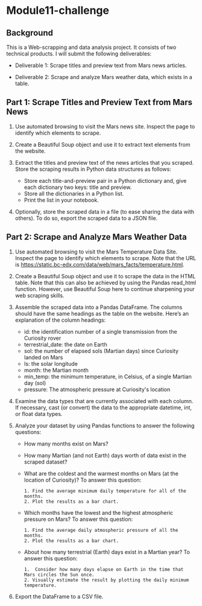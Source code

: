 # Module11-challenge

## Background
This is a Web-scrapping and data analysis project. It consists of two technical products. I will submit the following deliverables:

- Deliverable 1: Scrape titles and preview text from Mars news articles.

- Deliverable 2: Scrape and analyze Mars weather data, which exists in a table.

## Part 1: Scrape Titles and Preview Text from Mars News

1. Use automated browsing to visit the Mars news site. Inspect the page to identify which elements to scrape.

2. Create a Beautiful Soup object and use it to extract text elements from the website.

3. Extract the titles and preview text of the news articles that you scraped. Store the scraping results in Python data structures as follows:

    - Store each title-and-preview pair in a Python dictionary and, give each dictionary two keys: title and preview.
    - Store all the dictionaries in a Python list.
    - Print the list in your notebook.

4. Optionally, store the scraped data in a file (to ease sharing the data with others). To do so, export the scraped data to a JSON file.

## Part 2: Scrape and Analyze Mars Weather Data

1. Use automated browsing to visit the Mars Temperature Data Site. Inspect the page to identify which elements to scrape. Note that the URL is https://static.bc-edx.com/data/web/mars_facts/temperature.html.

2. Create a Beautiful Soup object and use it to scrape the data in the HTML table. Note that this can also be achieved by using the Pandas read_html function. However, use Beautiful Soup here to continue sharpening your web scraping skills.

3. Assemble the scraped data into a Pandas DataFrame. The columns should have the same headings as the table on the website. Here’s an explanation of the column headings:

    - id: the identification number of a single transmission from the Curiosity rover
    - terrestrial_date: the date on Earth
    - sol: the number of elapsed sols (Martian days) since Curiosity landed on Mars
    - ls: the solar longitude
    - month: the Martian month
    - min_temp: the minimum temperature, in Celsius, of a single Martian day (sol)
    - pressure: The atmospheric pressure at Curiosity's location

4. Examine the data types that are currently associated with each column. If necessary, cast (or convert) the data to the appropriate datetime, int, or float data types.

5. Analyze your dataset by using Pandas functions to answer the following questions:

     - How many months exist on Mars?
     - How many Martian (and not Earth) days worth of data exist in the scraped dataset?
     - What are the coldest and the warmest months on Mars (at the location of Curiosity)? To answer this question:

           1. Find the average minimum daily temperature for all of the months.
           2. Plot the results as a bar chart. 

      - Which months have the lowest and the highest atmospheric pressure on Mars? To answer this question:

            1. Find the average daily atmospheric pressure of all the months.
            2. Plot the results as a bar chart.

      - About how many terrestrial (Earth) days exist in a Martian year? To answer this question:

            1.  Consider how many days elapse on Earth in the time that Mars circles the Sun once.
            2. Visually estimate the result by plotting the daily minimum temperature.

6. Export the DataFrame to a CSV file.
